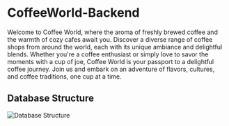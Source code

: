 # CoffeeWorld-Backend

Welcome to Coffee World, where the aroma of freshly brewed coffee and the warmth of cozy cafes await you. Discover a diverse range of coffee shops from around the world, each with its unique ambiance and delightful blends. Whether you're a coffee enthusiast or simply love to savor the moments with a cup of joe, Coffee World is your passport to a delightful coffee journey. Join us and embark on an adventure of flavors, cultures, and coffee traditions, one cup at a time.

## Database Structure
![Database Structure](https://github.com/mrduongtien/CoffeeWorld-Backend/assets/105474421/a66002d2-da62-450a-aab4-102b54ebf423)
